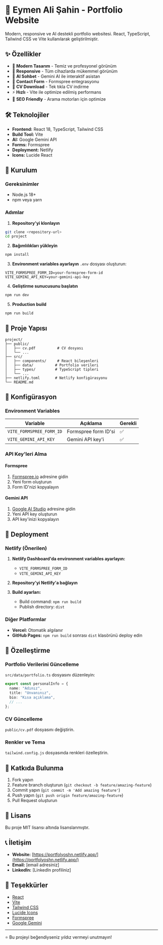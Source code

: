 # 🚀 Eymen Ali Şahin - Portfolio Website

Modern, responsive ve AI destekli portfolio websitesi. React, TypeScript, Tailwind CSS ve Vite kullanılarak geliştirilmiştir.

## ✨ Özellikler

- 🎨 **Modern Tasarım** - Temiz ve profesyonel görünüm
- 📱 **Responsive** - Tüm cihazlarda mükemmel görünüm
- 🤖 **AI Sohbet** - Gemini AI ile interaktif asistan
- 📝 **Contact Form** - Formspree entegrasyonu
- 📄 **CV Download** - Tek tıkla CV indirme
- ⚡ **Hızlı** - Vite ile optimize edilmiş performans
- 🎯 **SEO Friendly** - Arama motorları için optimize

## 🛠️ Teknolojiler

- **Frontend:** React 18, TypeScript, Tailwind CSS
- **Build Tool:** Vite
- **AI:** Google Gemini API
- **Forms:** Formspree
- **Deployment:** Netlify
- **Icons:** Lucide React

## 🚀 Kurulum

### Gereksinimler
- Node.js 18+ 
- npm veya yarn

### Adımlar

1. **Repository'yi klonlayın**
```bash
git clone <repository-url>
cd project
```

2. **Bağımlılıkları yükleyin**
```bash
npm install
```

3. **Environment variables ayarlayın**
`.env` dosyası oluşturun:
```env
VITE_FORMSPREE_FORM_ID=your-formspree-form-id
VITE_GEMINI_API_KEY=your-gemini-api-key
```

4. **Geliştirme sunucusunu başlatın**
```bash
npm run dev
```

5. **Production build**
```bash
npm run build
```

## 📁 Proje Yapısı

```
project/
├── public/
│   ├── cv.pdf          # CV dosyası
│   └── ...
├── src/
│   ├── components/     # React bileşenleri
│   ├── data/          # Portfolio verileri
│   ├── types/         # TypeScript tipleri
│   └── ...
├── netlify.toml       # Netlify konfigürasyonu
└── README.md
```

## 🔧 Konfigürasyon

### Environment Variables

| Variable | Açıklama | Gerekli |
|----------|----------|---------|
| `VITE_FORMSPREE_FORM_ID` | Formspree form ID'si | ✅ |
| `VITE_GEMINI_API_KEY` | Gemini API key'i | ✅ |

### API Key'leri Alma

#### Formspree
1. [Formspree.io](https://formspree.io) adresine gidin
2. Yeni form oluşturun
3. Form ID'nizi kopyalayın

#### Gemini API
1. [Google AI Studio](https://makersuite.google.com/app/apikey) adresine gidin
2. Yeni API key oluşturun
3. API key'inizi kopyalayın

## 🚀 Deployment

### Netlify (Önerilen)

1. **Netlify Dashboard'da environment variables ayarlayın:**
   - `VITE_FORMSPREE_FORM_ID`
   - `VITE_GEMINI_API_KEY`

2. **Repository'yi Netlify'a bağlayın**

3. **Build ayarları:**
   - Build command: `npm run build`
   - Publish directory: `dist`

### Diğer Platformlar

- **Vercel:** Otomatik algılanır
- **GitHub Pages:** `npm run build` sonrası `dist` klasörünü deploy edin

## 📝 Özelleştirme

### Portfolio Verilerini Güncelleme

`src/data/portfolio.ts` dosyasını düzenleyin:

```typescript
export const personalInfo = {
  name: "Adınız",
  title: "Unvanınız",
  bio: "Kısa açıklama",
  // ...
};
```

### CV Güncelleme

`public/cv.pdf` dosyasını değiştirin.

### Renkler ve Tema

`tailwind.config.js` dosyasında renkleri özelleştirin.

## 🤝 Katkıda Bulunma

1. Fork yapın
2. Feature branch oluşturun (`git checkout -b feature/amazing-feature`)
3. Commit yapın (`git commit -m 'Add amazing feature'`)
4. Push yapın (`git push origin feature/amazing-feature`)
5. Pull Request oluşturun

## 📄 Lisans

Bu proje MIT lisansı altında lisanslanmıştır.

## 📞 İletişim

- **Website:** [https://portfolyoshn.netlify.app/](https://portfolyoshn.netlify.app/)
- **Email:** [email adresiniz]
- **LinkedIn:** [LinkedIn profiliniz]

## 🙏 Teşekkürler

- [React](https://reactjs.org/)
- [Vite](https://vitejs.dev/)
- [Tailwind CSS](https://tailwindcss.com/)
- [Lucide Icons](https://lucide.dev/)
- [Formspree](https://formspree.io/)
- [Google Gemini](https://ai.google.dev/)

---

⭐ Bu projeyi beğendiyseniz yıldız vermeyi unutmayın!